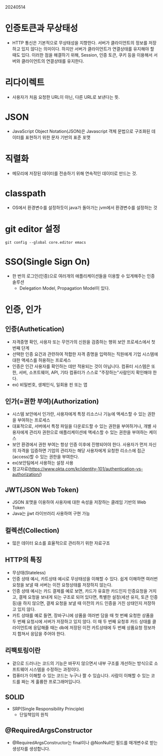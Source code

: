 20240514
# 인증토큰과 무상태성
- HTTP 통신은 기본적으로 무상태성을 지향한다. 서버가 클라이언트의 정보를 저장하고 있지 않다는 의미이다. 하지만 서버가 클라이언트가 연결상태를 유지해야 할 때도 있다. 이러한 점을 해결하기 위해, Session, 인증 토큰, 쿠키 등을 이용해서 서버와 클라이언트의 연결상태를 유지한다. 

# 리다이렉트
- 사용자가 처음 요청한 URL이 아닌, 다른 URL로 보낸다는 뜻.

# JSON
- JavaScript Object Notation(JSON)은 Javascript 객체 문법으로 구조화된 데이터를 표현하기 위한 문자 기반의 표준 포맷

# 직렬화
- 메모리에 저장된 데이터를 전송하기 위해 연속적인 데이터로 만드는 것.


# classpath
- OS에서 환경변수를 설정하듯이 java가 돌아가는 jvm에서 환경변수를 설정하는 것

# git editor 설정
```
git config --global core.editor emacs
```

# SSO(Single Sign On)
- 한 번의 로그인(인증)으로 여러개의 애플리케이션들을 이용할 수 있게해주는 인증 솔루션
    - Delegation Model, Propagation Model이 있다.

# 인증, 인가
## 인증(Authetication)
- 자격증명 확인, 사용자 또는 무언가의 신원을 검증하는 행위 보안 프로세스에서 첫 번째 단계
- 선택한 인증 요건과 관련하여 적합한 자격 증명을 입력하는 직원에게 기업 시스템에 대한 액세스를 허용하는 프로세스
- 인증은 인간 사용자를 확인하는 데만 적용되는 것이 아닙니다. 컴퓨터 시스템은 또한, 서버, 소프트웨어, API, 기타 컴퓨터가 스스로 "주장하는"사람인지 확인해야 한다.
- ex) 비밀번호, 생체인식, 일회용 핀 또는 앱

## 인가(=권한 부여)(Authorization)
- 시스템 보안에서 인가란, 사용자에게 특정 리소스나 기능에 액세스할 수 있는 권한을 부여하는 프로세스
- 대표적으로, 서버에서 특정 파일을 다운로드할 수 있는 권한을 부여하거나, 개별 사용자에게 관리자 권한으로 애플리케이션에 액세스할 수 있는 권한을 부여하는 케이스
- 보안 환경에서 권한 부여는 항상 인증 이후에 진행되어야 한다. 사용자가 먼저 자신의 자격을 입증하면 기업의 관리자는 해당 사용자에게 요청한 리소스에 접근(access)할 수 있는 권한을 부여한다.
- ex)보안팀에서 사용하는 설정 사용
- 참고자료(https://www.okta.com/kr/identity-101/authentication-vs-authorization/)


## JWT(JSON Web Token)
- JSON 포맷을 이용하여 사용자에 대한 속성을 저장하는 클레임 기반의 Web Token
- Java는 jjwt 라이브러리 사용하여 구현 가능

## 컬렉션(Collection)
- 많은 데이터 요소를 효율적으로 관리하기 위한 자료구조


## HTTP의 특징
- 무상태(Stateless)
 - 인증 상태 예시, 카트상태 예시로 무상태성을 이해할 수 있다. 쉽게 이해하면 여러번 요청을 보낼 때 서버는 이전 요청상태를 저장하지 않는다.
 - 인증 상태 예시는 카드 결제를 예로 보면, 카드가 유효한 카드인지 인증요청을 거치고, 결제 요청을 보내게 되는 구조로 되어 있다면, 특별한 설정(세션 유지, 토큰 인증 등)을 하지 않으면, 결제 요청을 보낼 때 이전의 카드 인증을 거친 상태인지 저장하고 있지 않다.
 - 카트 상태를 예로 들면, 장바구니에 상품을 여러번 담을 때 첫 번째 요청한 상품을 두 번째 요청시에 서버가 저장하고 있지 않다. 이 때 두 번째 요청후 카드 상태를 클라이언트에 응답해줄 때는 db에 저장된 이전 카트상태에 두 번째 상품요청 정보까지 합쳐서 응답을 주어야 한다.

 

## 리팩토링이란
- 겉으로 드러나는 코드의 기능은 바꾸지 않으면서 내부 구조를 개선하는 방식으로 소프트웨어 시스템을 수정하는 과정이다.
- 컴퓨터가 이해할 수 있는 코드는 누구나 짤 수 있습니다. 사람이 이해할 수 있는 코드를 짜는 게 훌륭한 프로그래머입니다.

## SOLID
- SRP(Single Responsibility Principle)
    - 단일책임의 원칙


## @RequiredArgsConstructor
- @RequiredArgsConstructor는 final이나 @NonNull인 필드를 매개변수로 받는 생성자를 생성합니다.